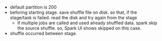- default partition is 200
- beforing starting stage. save shuffle file on disk. so that, if the stage/task is failed. read the disk and try again from the stage
  - if multiple jobs are called and used already shuffled data. spark skip the source shuffle. so, Spark UI shows skipped on this case.
- shuffle occurred between stage.